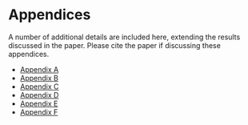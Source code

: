 # Appendices

A number of additional details are included here, extending the results
discussed in the paper. Please cite the paper if discussing these appendices.

+ [Appendix A](a_captions.md) 
+ [Appendix B](b_topics.md)
+ [Appendix C](c_moderators.md)
+ [Appendix D](d_elements.md) 
+ [Appendix E](e_performance.md)
+ [Appendix F](f_cases.md)
